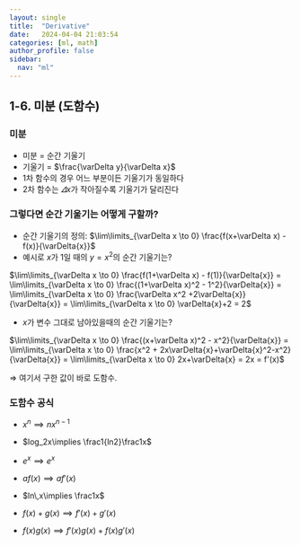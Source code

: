 ```yaml
---
layout: single
title:  "Derivative"
date:   2024-04-04 21:03:54 
categories: [ml, math]
author_profile: false
sidebar:
  nav: "ml"
---
```


## 1-6. 미분 (도함수)

### 미분

- 미분 = 순간 기울기
- 기울기 = $\frac{\varDelta y}{\varDelta x}$
- 1차 함수의 경우 어느 부분이든 기울기가 동일하다
- 2차 함수는 $\varDelta x$가 작아질수록 기울기가 달리진다

### 그렇다면 순간 기울기는 어떻게 구할까?

- 순간 기울기의 정의: $\lim\limits_{\varDelta x \to 0} \frac{f(x+\varDelta x) - f(x)}{\varDelta{x}}$
- 예시로 $x$가 1일 때의 $y = x^2$의 순간 기울기는?

$\lim\limits_{\varDelta x \to 0} \frac{f(1+\varDelta x) - f(1)}{\varDelta{x}} = \lim\limits_{\varDelta x \to 0} \frac{(1+\varDelta x)^2 - 1^2}{\varDelta{x}} = \lim\limits_{\varDelta x \to 0} \frac{\varDelta x^2 +2\varDelta{x}}{\varDelta{x}} = \lim\limits_{\varDelta x \to 0} \varDelta{x}+2  = 2$

- $x$가 변수 그대로 남아있을때의 순간 기울기는?

$\lim\limits_{\varDelta x \to 0} \frac{(x+\varDelta x)^2 - x^2}{\varDelta{x}} = \lim\limits_{\varDelta x \to 0} \frac{x^2 + 2x\varDelta{x}+\varDelta{x}^2-x^2}{\varDelta{x}} = \lim\limits_{\varDelta x \to 0} 2x+\varDelta{x} = 2x = f'(x)$

⇒ 여기서 구한 값이 바로 도함수.

### 도함수 공식

- $x^n \implies nx^{n-1}$
- $log_2x\implies \frac1{ln2}\frac1x$

- $e^x\implies e^x$
- $af(x) \implies af'(x)$

- $ln\,x\implies \frac1x$
- $f(x) + g(x)\implies f'(x)+g'(x)$
- $f(x)g(x) \implies f'(x)g(x) + f(x)g'(x)$